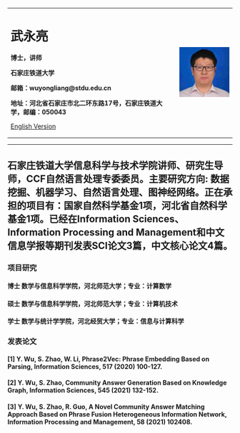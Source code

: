 <div>
<table border="0">
  <tr>
    <td width="75%">
      <h1>武永亮</h1>
      <p><b>博士，讲师</b></p>
      <p><b>石家庄铁道大学</b></p>
      <p><b>邮箱：wuyongliang@stdu.edu.cn</b></p>
      <p><b>地址：河北省石家庄市北二环东路17号，石家庄铁道大学，邮编：050043</b></p>
      <p><a href="/index-en.html">English Version</a></p>
    </td>
    <td width="25%">
      <img src="pic.jpg" width="100%">
    </td>
  </tr>
</table>
</div>

---

石家庄铁道大学信息科学与技术学院讲师、研究生导师，CCF自然语言处理专委委员。主要研究方向: 数据挖掘、机器学习、自然语言处理、图神经网络。正在承担的项目有：国家自然科学基金1项，河北省自然科学基金1项。已经在Information Sciences、Information Processing and Management和中文信息学报等期刊发表SCI论文3篇，中文核心论文4篇。
---

### 项目研究
#### 博士 数学与信息科学学院，河北师范大学；专业：计算数学
#### 硕士 数学与信息科学学院，河北师范大学；专业：计算机技术
#### 学士 数学与统计学学院，河北经贸大学；专业：信息与计算科学

### 发表论文
#### [1] Y. Wu, S. Zhao, W. Li, Phrase2Vec: Phrase Embedding Based on Parsing, Information Sciences, 517 (2020) 100-127.
#### [2] Y. Wu, S. Zhao, Community Answer Generation Based on Knowledge Graph, Information Sciences, 545 (2021) 132-152.
#### [3] Y. Wu, S. Zhao, R. Guo, A Novel Community Answer Matching Approach Based on Phrase Fusion Heterogeneous Information Network, Information Processing and Management, 58 (2021) 102408.

